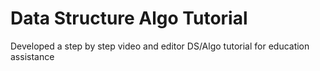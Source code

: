 # Data Structure Algo Tutorial
 Developed a step by step video and editor DS/Algo tutorial for education assistance

